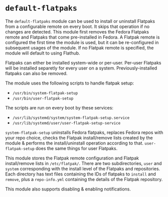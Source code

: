 # `default-flatpaks`

The `default-flatpaks` module can be used to install or uninstall Flatpaks from a configurable remote on every boot. It skips that operation if no changes are detected. This module first removes the Fedora Flatpaks remote and Flatpaks that come pre-installed in Fedora. A Flatpak remote is configured the first time the module is used, but it can be re-configured in subsequent usages of the module. If no Flatpak remote is specified, the module will default to using Flathub.

Flatpaks can either be installed system-wide or per-user. Per-user Flatpaks will be installed separetly for every user on a system. Previously-installed flatpaks can also be removed.

The module uses the following scripts to handle flatpak setup:

- `/usr/bin/system-flatpak-setup`
- `/usr/bin/user-flatpak-setup`

The scripts are run on every boot by these services:

- `/usr/lib/systemd/system/system-flatpak-setup.service`
- `/usr/lib/systemd/user/user-flatpak-setup-service`

`system-flatpak-setup` uninstalls Fedora flatpaks, replaces Fedora repos with your repo choice, checks the Flatpak install/remove lists created by the module & performs the install/uninstall operation according to that. `user-flatpak-setup` does the same things for user Flatpaks.

This module stores the Flatpak remote configuration and Flatpak install/remove lists in `/etc/flatpak/`. There are two subdirectories, `user` and `system` corresponding with the install level of the Flatpaks and repositories. Each directory has text files containing the IDs of flatpaks to `install` and `remove`, plus a `repo-info.yml` containing the details of the Flatpak repository.

This module also supports disabling & enabling notifications.